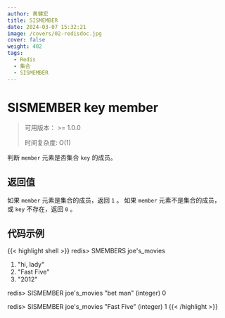 ```yaml
---
author: 黄健宏
title: SISMEMBER
date: 2024-03-07 15:32:21
image: /covers/02-redisdoc.jpg
cover: false
weight: 402
tags:
  - Redis
  - 集合
  - SISMEMBER
---
```


# SISMEMBER key member

> 可用版本： >= 1.0.0
> 
> 时间复杂度: O(1)

判断 `member` 元素是否集合 `key` 的成员。

## 返回值

如果 `member` 元素是集合的成员，返回 `1` 。 如果 `member` 元素不是集合的成员，或 `key` 不存在，返回 `0` 。

## 代码示例

{{< highlight shell >}}
redis> SMEMBERS joe's_movies
1) "hi, lady"
2) "Fast Five"
3) "2012"

redis> SISMEMBER joe's_movies "bet man"
(integer) 0

redis> SISMEMBER joe's_movies "Fast Five"
(integer) 1
{{< /highlight >}}